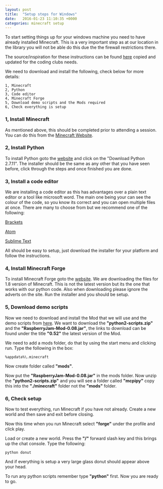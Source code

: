 ```yaml
---
layout: post
title:  "Setup steps for Windows"
date:   2016-01-23 11:10:35 +0000
categories: minecraft setup
---
```


To start setting things up for your windows machine you need to have already installed Minecraft. This is a very important step as at our location in the library you will not be able do this due the the firewall restrictions there.

The source/inspiration for these instructions can be found [here](http://www.instructables.com/id/Python-coding-for-Minecraft/?ALLSTEPS) copied and updated for the coding clubs needs.

We need to download and install the following, check below for more details:

	1, Minecraft
	2, Python
	3, Code editor
	4, Minecraft Forge
	5, Download demo scripts and the Mods required
	6, Check everything is setup
    
    
### 1, Install Minecraft
As mentioned above, this should be completed prior to attending a session. You can do this from the [Minecraft Website](https://minecraft.net/).


### 2, Install Python
To install Python goto the [website](https://www.python.org/downloads/) and click on the "Download Python 2.7.11". The installer should be the same as any other that you have seen before, click through the steps and once finished you are done.


### 3, Install a code editor
We are installing a code editor as this has advantages over a plain text editor or a tool like microsoft word. The main one being your can see the colour of the code, so you know its correct and you can open multiple files at once. There are many to choose from but we recommend one of the following:

[Brackets](http://brackets.io/)

[Atom](https://atom.io/)

[Sublime Text](http://www.sublimetext.com/)

All should be easy to setup, just download the installer for your platform and follow the instructions.


### 4, Install Minecraft Forge
To install Minecraft Forge goto the [website](http://files.minecraftforge.net/). We are downloading the files for 1.8 version of Minecraft. This is not the latest version but its the one that works with our python code. Also when downloading please ignore the adverts on the site. Run the installer and you should be setup.


### 5, Download demo scripts
Now we need to download and install the Mod that we will use and the demo scripts from [here](https://github.com/arpruss/raspberryjammod/releases). We want to download the **"python2-scripts.zip"** and the **"RaspberryJam-Mod-0.08.jar"**, the links to download can be found under the title **"0.52"** the latest version of the Mod.

We need to add a mods folder, do that by using the start menu and clicking run. Type the following in the box:

	%appdata%\.minecraft

Now create folder called **"mods"**.

Now put the **"RaspberryJam-Mod-0.08.jar"** in the mods folder. Now unzip the **"python2-scripts.zip"** and you will see a folder called **"mcpipy"** copy this into the **"./minecraft"** folder not the **"mods"** folder.


### 6, Check setup
Now to test everything, run Minecraft if you have not already. Create a new world and then save and exit before closing.

Now this time when you run Minecraft select **"forge"** under the profile and click play.

Load or create a new world. Press the **"/"** forward slash key and this brings up the chat console. Type the following:

	python donut

And if everything is setup a very large glass donut should appear above your head.

To run any python scripts remember type **"python"** first. Now you are ready to go.


